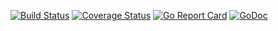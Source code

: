 [![Build Status](https://travis-ci.org/jxo/text.svg?branch=master)](https://travis-ci.org/jxo/text)
[![Coverage Status](https://coveralls.io/repos/github/jxo/text/badge.svg?branch=master)](https://coveralls.io/github/jxo/text?branch=master)
[![Go Report Card](https://goreportcard.com/badge/github.com/jxo/text)](https://goreportcard.com/report/github.com/jxo/text)
[![GoDoc](https://godoc.org/github.com/jxo/text?status.svg)](https://godoc.org/github.com/jxo/text)
